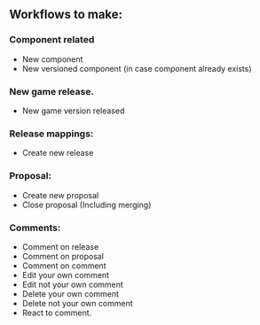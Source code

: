## Workflows to make:
### Component related
* New component
* New versioned component (in case component already exists)
### New game release.
* New game version released
### Release mappings:
* Create new release
### Proposal:
* Create new proposal
* Close proposal (Including merging)
### Comments:
* Comment on release
* Comment on proposal
* Comment on comment
* Edit your own comment
* Edit not your own comment
* Delete your own comment
* Delete not your own comment
* React to comment.



